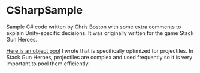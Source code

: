 # CSharpSample
Sample C# code written by Chris Boston with some extra comments to explain Unity-specific decisions.  It was originally written for the game Stack Gun Heroes.

[Here is an object pool](./ProjectilePool.cs) I wrote that is specifically optimized for projectiles.  In Stack Gun Heroes, projectiles are complex and used frequently so it is very important to pool them efficiently.
